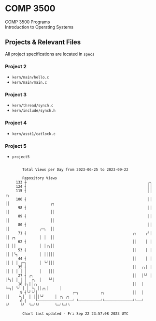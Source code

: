 # COMP 3500
COMP 3500 Programs  
Introduction to Operating Systems  
## Projects & Relevant Files
All project specifications are located in `specs`
### Project 2
- `kern/main/hello.c`
- `kern/main/main.c`
### Project 3
- `kern/thread/synch.c`
- `kern/include/synch.h`
### Project 4
- `kern/asst1/catlock.c`
### Project 5
- `project5`

```

        Total Views per Day from 2023-06-25 to 2023-09-22

        Repository Views
     133 ┼                                                        ╭╮
     124 ┤                                                        ││
     115 ┤                                                        ││  ╭╮
     106 ┤                                                        ││  ││                   ╭╮
      98 ┤                                                        ││  ││                   ││
      89 ┤                                                        ││  ││                   ││
      80 ┤                                                        ││  ││              ╭─╮  ││
      71 ┤                                                 ╭╮    ╭╯│  ││ ╭╮           │ │  ││
      62 ┤                                                 ││    │ │  ││ ││           │ │╭╮││
      53 ┤                                                 ││    │ │  ││ │╰╮          │ │││││
      44 ┤                                                 ││    │ │  ││ │ │ ╭─╮      │ ╰╯│││
      35 ┤                                                 ││  ╭╮│ │  ││ │ │ │ │      │   │││
      27 ┤ ╭╮                                              ││  │╰╯ │  │╰╮│ │ │ │  ╭╮  │   ╰╯│
      18 ┼╮││╭╮                                            ││  │   ╰─╮│ ╰╯ │ │ ╰╮ ││╭╮│     │
       9 ┤╰╯╰╯│                ╭─╮          ╭╮             ││  │     ││    ╰╮│  │ │││╰╯     │ ╭╮ ╭╮
       0 ┤    ╰────────────────╯ ╰──────────╯╰─────────────╯╰──╯     ╰╯     ╰╯  ╰─╯╰╯       ╰─╯╰─╯╰

        Chart last updated - Fri Sep 22 23:57:08 2023 UTC
        
```

